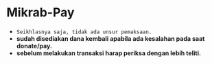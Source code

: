 # Mikrab-Pay
- ```Seikhlasnya saja, tidak ada unsur pemaksaan.```
- **sudah disediakan dana kembali apabila ada kesalahan pada saat donate/pay.**
- __sebelum melakukan transaksi harap periksa dengan lebih teliti.__
